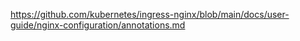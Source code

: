 https://github.com/kubernetes/ingress-nginx/blob/main/docs/user-guide/nginx-configuration/annotations.md